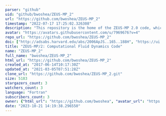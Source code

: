 ```yaml
---
parser: "github"
uid: "github/bwoshea/ZEUS-MP_2"
url: "https://github.com/bwoshea/ZEUS-MP_2"
timestamp: "2022-07-17 17:25:02.326308"
description: "This repository is the home of the ZEUS-MP 2.0 code, which was created by John Hayes and others at the Laboratory for Computational Astrophysics at UIUC and UCSD."
avatar: "https://avatars.githubusercontent.com/u/7969676?v=4"
repo_url: "https://github.com/bwoshea/ZEUS-MP_2"
doi: ["http://adsabs.harvard.edu/abs/2006ApJS..165..188H", "https://ui.adsabs.harvard.edu/abs/2011ascl.soft02028H/abstract"]
title: "ZEUS-MP/2: Computational Fluid Dynamics Code"
name: "ZEUS-MP_2"
full_name: "bwoshea/ZEUS-MP_2"
html_url: "https://github.com/bwoshea/ZEUS-MP_2"
created_at: "2017-06-14T10:17:30Z"
updated_at: "2021-03-05T07:51:28Z"
clone_url: "https://github.com/bwoshea/ZEUS-MP_2.git"
size: 5183
stargazers_count: 3
watchers_count: 3
language: "Fortran"
subscribers_count: 3
owner: {"html_url": "https://github.com/bwoshea", "avatar_url": "https://avatars.githubusercontent.com/u/7969676?v=4", "login": "bwoshea", "type": "User"}
date: "2023-10-21 14:19:38.296550"
---
```

